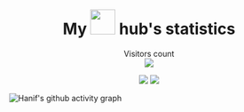 <h1 align="center">
  My <img src="https://media.giphy.com/media/kH6CqYiquZawmU1HI6/giphy.gif" width="45"> hub's statistics
</h1>

<!-- [![moshfiqrony's StackOverflow](https://github-readme-stackoverflow.vercel.app/?userID=11273483)](https://stackoverflow.com/users/11273483/hefaz) -->


<p align="center" background-color="red"> 
  Visitors count<br>
  <img src="https://profile-counter.glitch.me/hanifhefaz/count.svg" />
</p>

<p align="center">
    <img src="https://streak-stats.demolab.com/?user=hanifhefaz&theme=monokai-metallian&hide_border=false">
    <img src="https://github-readme-stats.vercel.app/api?username=hanifhefaz&show_icons=true&theme=onedark&bg_color=1F222E">
</p>


![Hanif's github activity graph](https://github-readme-activity-graph.cyclic.app/graph?username=hanifhefaz&bg_color=1F222E&color=F8D866&line=F85D7F&point=FFFFFF&hide_border=true)

